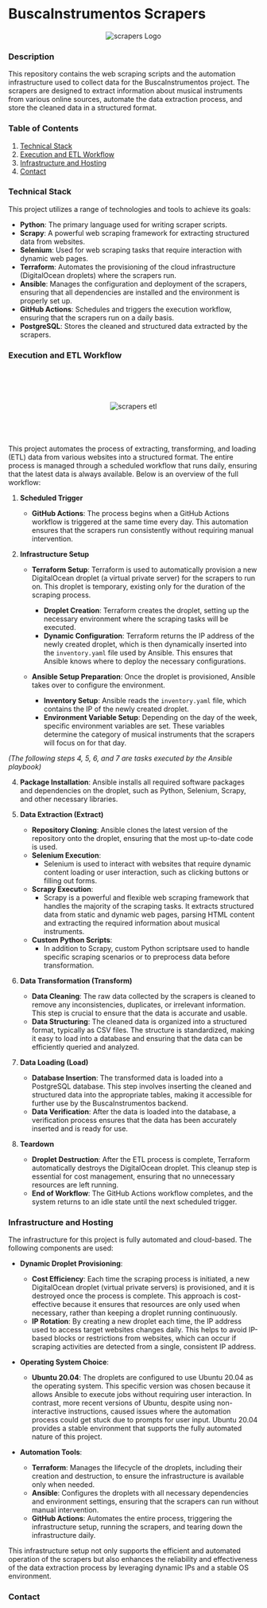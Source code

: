 # BuscaInstrumentos Scrapers
  
<div align="center">
  <img src="https://github.com/jorgeiras/buscainstrumentos_scrapers/blob/main/images/buscainstrumentoslogo.png" alt="scrapers Logo">
</div>
  
### Description
This repository contains the web scraping scripts and the automation infrastructure used to collect data for the BuscaInstrumentos project. The scrapers are designed to extract information about musical instruments from various online sources, automate the data extraction process, and store the cleaned data in a structured format.

### Table of Contents
1. [Technical Stack](#technical-stack)
2. [Execution and ETL Workflow](#execution-and-etl-workflow)
3. [Infrastructure and Hosting](#infrastructure-and-hosting)
4. [Contact](#contact)

### Technical Stack
This project utilizes a range of technologies and tools to achieve its goals:
- **Python**: The primary language used for writing scraper scripts.
- **Scrapy**: A powerful web scraping framework for extracting structured data from websites.
- **Selenium**: Used for web scraping tasks that require interaction with dynamic web pages.
- **Terraform**: Automates the provisioning of the cloud infrastructure (DigitalOcean droplets) where the scrapers run.
- **Ansible**: Manages the configuration and deployment of the scrapers, ensuring that all dependencies are installed and the environment is properly set up.
- **GitHub Actions**: Schedules and triggers the execution workflow, ensuring that the scrapers run on a daily basis.
- **PostgreSQL**: Stores the cleaned and structured data extracted by the scrapers.

### Execution and ETL Workflow
<br><br>  
<div align="center">
  <img src="https://github.com/jorgeiras/buscainstrumentos_scrapers/blob/main/images/scrapers_etl.png" alt="scrapers etl" style="margin-top: 20px; margin-bottom: 20px;">
</div>
<br><br>  

This project automates the process of extracting, transforming, and loading (ETL) data from various websites into a structured format. The entire process is managed through a scheduled workflow that runs daily, ensuring that the latest data is always available. Below is an overview of the full workflow:

1. **Scheduled Trigger**
   - **GitHub Actions**: The process begins when a GitHub Actions workflow is triggered at the same time every day. This automation ensures that the scrapers run consistently without requiring manual intervention.

2. **Infrastructure Setup**
   - **Terraform Setup**: Terraform is used to automatically provision a new DigitalOcean droplet (a virtual private server) for the scrapers to run on. This droplet is temporary, existing only for the duration of the scraping process.
     - **Droplet Creation**: Terraform creates the droplet, setting up the necessary environment where the scraping tasks will be executed.
     - **Dynamic Configuration**: Terraform returns the IP address of the newly created droplet, which is then dynamically inserted into the `inventory.yaml` file used by Ansible. This ensures that Ansible knows where to deploy the necessary configurations.

   - **Ansible Setup Preparation**: Once the droplet is provisioned, Ansible takes over to configure the environment. 
     - **Inventory Setup**: Ansible reads the `inventory.yaml` file, which contains the IP of the newly created droplet.
     - **Environment Variable Setup**: Depending on the day of the week, specific environment variables are set. These variables determine the category of musical instruments that the scrapers will focus on for that day.

*(The following steps 4, 5, 6, and 7 are tasks executed by the Ansible playbook)*
  
4. **Package Installation**: Ansible installs all required software packages and dependencies on the droplet, such as Python, Selenium, Scrapy, and other necessary libraries.

5. **Data Extraction (Extract)**
   - **Repository Cloning**: Ansible clones the latest version of the repository onto the droplet, ensuring that the most up-to-date code is used.
   - **Selenium Execution**: 
     - Selenium is used to interact with websites that require dynamic content loading or user interaction, such as clicking buttons or filling out forms.
   - **Scrapy Execution**:
     - Scrapy is a powerful and flexible web scraping framework that handles the majority of the scraping tasks. It extracts structured data from static and dynamic web pages, parsing HTML content and extracting the required information about musical instruments.
   - **Custom Python Scripts**: 
     - In addition to Scrapy, custom Python scriptsare used to handle specific scraping scenarios or to preprocess data before transformation.

6. **Data Transformation (Transform)**
   - **Data Cleaning**: The raw data collected by the scrapers is cleaned to remove any inconsistencies, duplicates, or irrelevant information. This step is crucial to ensure that the data is accurate and usable.
   - **Data Structuring**: The cleaned data is organized into a structured format, typically as CSV files. The structure is standardized, making it easy to load into a database and ensuring that the data can be efficiently queried and analyzed.

7. **Data Loading (Load)**
   - **Database Insertion**: The transformed data is loaded into a PostgreSQL database. This step involves inserting the cleaned and structured data into the appropriate tables, making it accessible for further use by the BuscaInstrumentos backend.
   - **Data Verification**: After the data is loaded into the database, a verification process ensures that the data has been accurately inserted and is ready for use.

8. **Teardown**
   - **Droplet Destruction**: After the ETL process is complete, Terraform automatically destroys the DigitalOcean droplet. This cleanup step is essential for cost management, ensuring that no unnecessary resources are left running.
   - **End of Workflow**: The GitHub Actions workflow completes, and the system returns to an idle state until the next scheduled trigger.


### Infrastructure and Hosting
The infrastructure for this project is fully automated and cloud-based. The following components are used:
- **Dynamic Droplet Provisioning**:
  - **Cost Efficiency**: Each time the scraping process is initiated, a new DigitalOcean droplet (virtual private servers) is provisioned, and it is destroyed once the process is complete. This approach is cost-effective because it ensures that resources are only used when necessary, rather than keeping a droplet running continuously.
  - **IP Rotation**: By creating a new droplet each time, the IP address used to access target websites changes daily. This helps to avoid IP-based blocks or restrictions from websites, which can occur if scraping activities are detected from a single, consistent IP address.

- **Operating System Choice**:
  - **Ubuntu 20.04**: The droplets are configured to use Ubuntu 20.04 as the operating system. This specific version was chosen because it allows Ansible to execute jobs without requiring user interaction. In contrast, more recent versions of Ubuntu, despite using non-interactive instructions, caused issues where the automation process could get stuck due to prompts for user input. Ubuntu 20.04 provides a stable environment that supports the fully automated nature of this project.

- **Automation Tools**:
  - **Terraform**: Manages the lifecycle of the droplets, including their creation and destruction, to ensure the infrastructure is available only when needed.
  - **Ansible**: Configures the droplets with all necessary dependencies and environment settings, ensuring that the scrapers can run without manual intervention.
  - **GitHub Actions**: Automates the entire process, triggering the infrastructure setup, running the scrapers, and tearing down the infrastructure daily.
  
This infrastructure setup not only supports the efficient and automated operation of the scrapers but also enhances the reliability and effectiveness of the data extraction process by leveraging dynamic IPs and a stable OS environment.

### Contact

